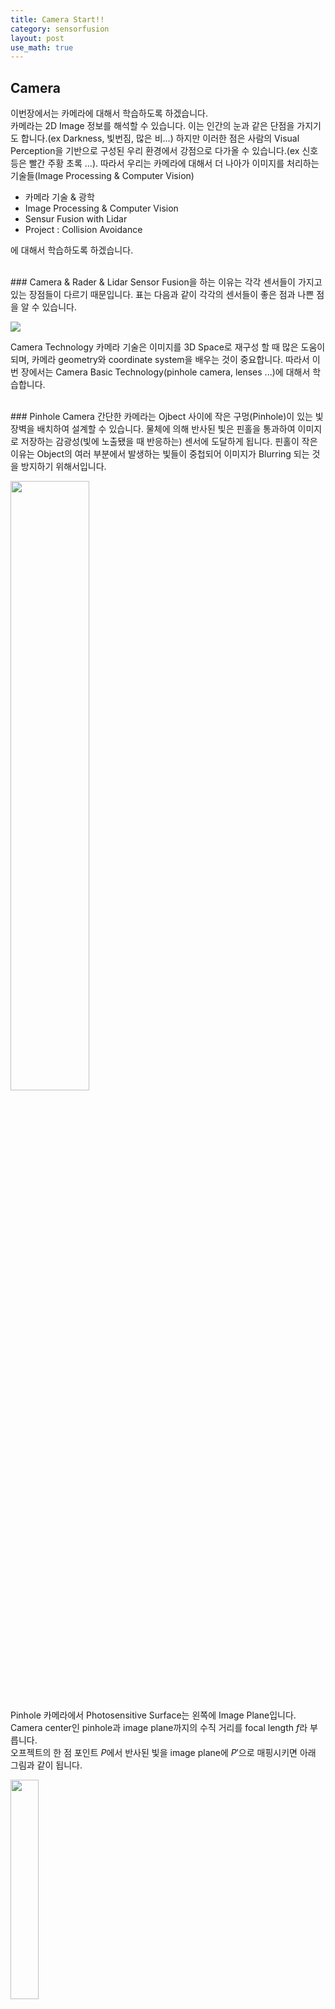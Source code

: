 ```yaml
---
title: Camera Start!!
category: sensorfusion
layout: post
use_math: true
---
```


## Camera
이번장에서는 카메라에 대해서 학습하도록 하겠습니다. \
카메라는 2D Image 정보를 해석할 수 있습니다. 이는 인간의 눈과 같은 단점을 가지기도 합니다.(ex Darkness, 빛번짐, 많은 비...) 하지만 이러한 점은 사람의 Visual Perception을 기반으로 구성된 우리 환경에서 강점으로 다가올 수 있습니다.(ex 신호등은 빨간 주황 초록 ...). 따라서 우리는 카메라에 대해서 더 나아가 이미지를 처리하는 기술들(Image Processing & Computer Vision)
* 카메라 기술 & 광학
* Image Processing & Computer Vision
* Sensur Fusion with Lidar
* Project : Collision Avoidance 

에 대해서 학습하도록 하겠습니다.

<br>
### Camera & Rader & Lidar
Sensor Fusion을 하는 이유는 각각 센서들이 가지고 있는 장점들이 다르기 때문입니다. 표는 다음과 같이 각각의 센서들이 좋은 점과 나쁜 점을 알 수 있습니다.
<p><img src="/assets/img/sensorfusion/SensorTable.jpg"></p>

 Camera Technology 
카메라 기술은 이미지를 3D Space로 재구성 할 때 많은 도움이 되며, 카메라 geometry와 coordinate system을 배우는 것이 중요합니다. 따라서 이번 장에서는 Camera Basic Technology(pinhole camera, lenses ...)에 대해서 학습합니다.

<br>
### Pinhole Camera
간단한 카메라는 Ojbect 사이에 작은 구멍(Pinhole)이 있는 빛 장벽을 배치하여 설계할 수 있습니다. 물체에 의해 반사된 빛은 핀홀을 통과하여 이미지로 저장하는 감광성(빛에 노출됐을 때 반응하는) 센서에 도달하게 됩니다. 핀홀이 작은 이유는 Object의 여러 부분에서 발생하는 빛들이 중첩되어 이미지가 Blurring 되는 것을 방지하기 위해서입니다.
<p><img src="/assets/img/sensorfusion/PinHole.jpg" width="50%" height="50%"></p>

Pinhole 카메라에서 Photosensitive Surface는 왼쪽에 Image Plane입니다. Camera center인 pinhole과 image plane까지의 수직 거리를 focal length $f$라 부릅니다. \
오프젝트의 한 점 포인트 $P$에서 반사된 빛을 image plane에 $P'$으로 매핑시키면 아래 그림과 같이 됩니다.
<p><img src="/assets/img/sensorfusion/PointMapping.jpg" width="30%" height="30%"></p>

이 때 $P$와 $P'$의 관계는 다음과 같이 나타낼 수 있습니다. \
$\overrightarrow{P} = \begin{bmatrix} x \\\ y \\\ z \\\ \end{bmatrix} \rightarrow \overrightarrow{P'} = \begin{bmatrix} x' \\\ y' \\\ \end{bmatrix}$ \
$(1)\;x'\,=\,f\cdot\frac{x}{z} \qquad(2)\;y'\,=\,f\cdot\frac{y}{z}$ \
이 수식을 사용하면 우리는 3D 좌표와 Focal Length를 사용하여 image plane에 생기는 2D 좌표를 획득할 수 있습니다. 하지만 이는 pixel 단위는 아직 아닙니다. 

#### Pinhole Camera Problem
Pinhole Camera의 가장 큰 문제점은 핀홀을 통과하는 빛의 양이 이미지 센서에 적절한 이미지를 생성하기에 충분하지 않은 것입니다. 그렇다고 핀홀의 크기를 넓혀 빛의 양을 증가시키면 대상 물체의 다른 부분에서 나오는 광선이 중첩되어 Blurring 효과가 발생합니다. 이러한 방법을 해결하는 것이 같은 위치에서 나오는 빛 광선을 포착할 수 있는 Lens를 사용하는 것입니다.
<p><img src="/assets/img/sensorfusion/LargePinhole.jpg" width="50%" height="50%"></p>

<br>
### Lenses and Aperture
적절한 크기와 위치의 렌즈는 Object Point $P_{1}$ 의 빛 광선을 굴절시켜 image plane의 $ P^{'}_{1}$ 지점으로 모아줍니다.  

Object Point $ P $의 거리가 더 가깝거나( $P_{2}$ ), 멀리 있는 경우($P_{1}$) image plane에서 point로 나타나지 않습니다. $P_{2}$의 경우 광선의 집합이 이미지 평면에 초점이 맞지 않기 때문에 유한한 반지름을 가진 원에 수렴하게 됩니다.($P_{1}$의 경우도 유사) 이 Blurring한 원을 우리는 COF(circle of confusion)이라 부릅니다. 우리는 조리개(Aperture)를 조절하여 이러한 blurring circle을 줄일 수 있습니다.

<p><img src="/assets/img/sensorfusion/Aperture.jpg" width="30%" height="30%"></p>

* 조리개를 작게 줄이면 \
  렌즈의 바깥부분을 통해 들어오는 빛이 차단되면서, image plane에 맺히는 COF의 크기가 줄어들게 됩니다. 그러나 적은 빛이 들어오기 때문에 이미지가 어둡게 생성됩니다.
* 조리개를 크게 만들면 \
  더 많은 빛이 이미지 영역에 들어오면서 더 밝은 이미지를 생성합니다. 하지만 COF의 크기가 커지게 됩니다.

<p><img src="/assets/img/sensorfusion/Aperture_Image.jpg" width="30%" height="30%"></p>

사진에서는 F값(조리개 값)이 높아 질수록 렌즈 조리개 구멍이 작아집니다.(16일 때 가장 어두움) 


<br>
### 카메라 왜곡
여기까지 우리는 3D 물체가 PinHole Camera에서 상을 맺히는 것을 배웠습니다. 카메라에서도 3D 물체가 2D Image 상이 맺힐 때 유사한 과정을 거치지만, 실제로는 렌즈는 렌즈 유형에 따라 이미지에 왜곡을 발생시킵니다. 우리는 이런 왜곡을 "Radial Distortion"이라 부릅니다. 이러한 현상은 렌즈와 image plane까지의 focal length가 직경에 걸처 "균일"하지 않기 때문에 발생합니다. 따라서 카메라 중심(광축)과 렌즈를 통과하는 광선 사이의 거리에 따라서 렌즈의 확대 효과가 달라지게 됩니다. 우리는 배율이 증가해서 나오는 왜곡 효과를 "Pin Cushion Distortion", 배율이 감소해서 나오는 왜곡 효과를 "Barrel Distortion"이라고 합니다. 광각 렌즈를 사용할 때 일반적으로는 Barrel Distortion이 발생합니다.
<p><img src="/assets/img/sensorfusion/Distortion.jpg" width="30%" height="30%"></p>

이미지에서 Object의 정보를 얻기 위해서 왜곡 정보는 제거되거나 완화되어야 합니다. 이러한 과정을 우리는 Calibration이라고 부릅니다. 이 과정은 카메라 렌즈 설정에 대해 Distortion Parameters를 개별적으로 계산할 수 있는 과정을 의미합니다. 이는 일반적으로 알려진 Planar Checkerboard 사진을 여러장 촬영함으로써 수행할 수 있습니다. Planar Checkerboard는 기하학적 형상에서 렌즈와 이미지 센서 매개변수를 강력하게 도출할 수 있는 형태의 보드로 아래 그림과 같은 모양입니다. 우리는 이 Planar Checkerboard를 사용하여 카메라 이미지에서 왜곡을 제거하는데 이 과정을 Rectification(정류)라 부릅니다. 
<p><img src="/assets/img/sensorfusion/Checker_Board.jpg" width="30%" height="30%"></p>

### Projection of points in 3D Space onto the digital Image
앞서 말한바와 같이 3D Space의 점을 Image Plane에 Projection(투영)한 결과는 pixel로 이루어진 digital images에 완벽하게 일치하지 않습니다. 이번에는 Continuous한 결과를 Discrete한 pixel로 표현하는 digital 이미지에 대해 이해해 보도록 하겠습니다.(아래 그림 참조)
<p><img src="/assets/img/sensorfusion/Digital_Image.jpg" width="50%" height="50%"></p>

#### Coordinate System으로 변환
Camera Center Position $O$는 axes $i, j, k$로 표현할 수 있으며, $k$는 image plane으로의 방향을 나타냅니다. Position $C^{'}$은 k가 image plane과 교차하는 지점으로 이미지 좌표의 중심을 나타내는 principal point 혹은 center point입니다. 우선 Point $P$를 image plane에 projection시키기 위해 center point $O$에서 Point $P$를 빼서 image plane에 맺히는 Point $\overrightarrow{P}$를 계산할 수 있습니다.(image plane의 좌측 코너) 이 때, image plane에 맺히는 $\overrightarrow{P}$는 $\begin{bmatrix} P_{x} & P_{y} & P_{z} \end{bmatrix}$  로 표현할 수 있습니다. 다음은 transformation process로 미터로 계산한 $\overrightarrow{P}$를 pixel 좌표로 이동시키는 것입니다. 이 때 우리는 아래 투영 방정식을 통해 얻을 수 있는 $k$와 $l$ 파라미터를 사용하여 meters를 pixel로 변환할 수 있습니다.($l, k$는 추후에 mapping operation을 할 때 필요한 calibration matrix에 중요하게 사용됩니다.) 이 때, y좌표가 좌측 하단에 있는 것이 아닌 좌측 상단에 있는것을 꼭 기억해야 합니다. \
$ (1)\qquad \overrightarrow{P} \rightarrow \overrightarrow{P^{'}}$ \
$ (2)\qquad \begin{pmatrix} x, & y, & z \end{pmatrix}^{T} \rightarrow ( \underbrace{f \cdot k}_{\alpha} \cdot \frac{x}{z} +c_x$, $\underbrace{f \cdot l}\_{\beta}\cdot\frac{y}{z} + c\_{y} )^{T}$ \
$ [k,l] = pixels/m $ㅐ

일반적으로 이와 같은 rectification으로 m를 픽셀로 변환할 때, 정확하게 discrete한 pixel에 일치하지 않습니다. 이러한 점을 보완하기 위해 interpolation을 사용하는데 이러한 interpolation errors를 피하기 위해서 원본 이미지를 사용하는 것은 합리적입니다.(feature tracking과 같은 task에서 origin image를 사용하고 rectification을 적용하는 것이 의미 있습니다. 하지만 deep learning을 사용하는 경우는 distortion이 detection error를 가져올 수 있습니다.)



<br><br><br><br><br>

----
### 단어
Gleaned : 얻은, 수집된 \
Glean : 얻다 수집하다 \
Embark : 배에 승선하다 \
Embork : 시동을 걸다 \
Contraption : 기구 장치 \
Matured : 다 큰, 분별 있는 \
Profoundly : 깊이 \
Adverse : 불리한 부정적인 \
Preceding : 선행의 \
Fierce : 사나운 \
Debate : 토론 논쟁 \
Unattractive : 매력 없는 \
Emanating : 방출 중 \
Superimposed : 겹친 \
Aperture : 구멍 \
Photosensitive : 감광성 \
Decent : 적절한 \
Emanate : 발하다 \
Aperture : 구멍, 개구부 \
Refract : 굴절시키다 \
Such that : 그런식으로 \
Concentric : 중심이 같은 \
Magnification : 확대 \
Mitigate : 완화하다 \
Along with : ~와 함께 \
Along : ~를 따라 \
Advisible : 권고할만한, 가치있는
